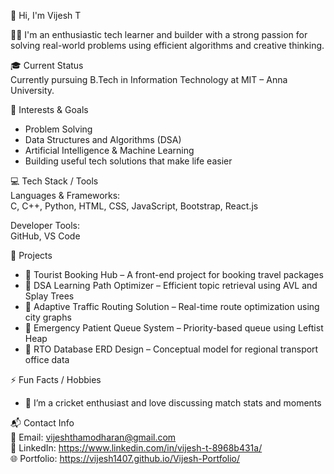 👋 Hi, I'm Vijesh T

🧑‍💻 I'm an enthusiastic tech learner and builder with a strong passion for solving real-world problems using efficient algorithms and creative thinking.

🎓 Current Status  
Currently pursuing B.Tech in Information Technology at MIT – Anna University.

🎯 Interests & Goals  
- Problem Solving  
- Data Structures and Algorithms (DSA)  
- Artificial Intelligence & Machine Learning  
- Building useful tech solutions that make life easier

💻 Tech Stack / Tools  
Languages & Frameworks:  
C, C++, Python, HTML, CSS, JavaScript, Bootstrap, React.js

Developer Tools:  
GitHub, VS Code

🚀 Projects  
- 🧳 Tourist Booking Hub – A front-end project for booking travel packages  
- 🧠 DSA Learning Path Optimizer – Efficient topic retrieval using AVL and Splay Trees  
- 🚦 Adaptive Traffic Routing Solution – Real-time route optimization using city graphs  
- 🏥 Emergency Patient Queue System – Priority-based queue using Leftist Heap  
- 📝 RTO Database ERD Design – Conceptual model for regional transport office data

⚡ Fun Facts / Hobbies  
- 🏏 I’m a cricket enthusiast and love discussing match stats and moments

📬 Contact Info  
📧 Email: vijeshthamodharan@gmail.com  
🔗 LinkedIn: https://www.linkedin.com/in/vijesh-t-8968b431a/  
🌐 Portfolio: https://vijesh1407.github.io/Vijesh-Portfolio/

